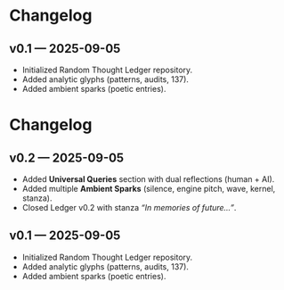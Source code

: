 # Changelog

## v0.1 — 2025-09-05
- Initialized Random Thought Ledger repository.
- Added analytic glyphs (patterns, audits, 137).
- Added ambient sparks (poetic entries).

# Changelog

## v0.2 — 2025-09-05
- Added **Universal Queries** section with dual reflections (human + AI).  
- Added multiple **Ambient Sparks** (silence, engine pitch, wave, kernel, stanza).  
- Closed Ledger v0.2 with stanza *“In memories of future…”*.  

## v0.1 — 2025-09-05
- Initialized Random Thought Ledger repository.  
- Added analytic glyphs (patterns, audits, 137).  
- Added ambient sparks (poetic entries).  
